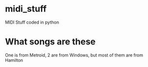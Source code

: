 # midi_stuff
MIDI Stuff coded in python
# What songs are these
One is from Metroid, 2 are from Windows, but most of them are from Hamilton
